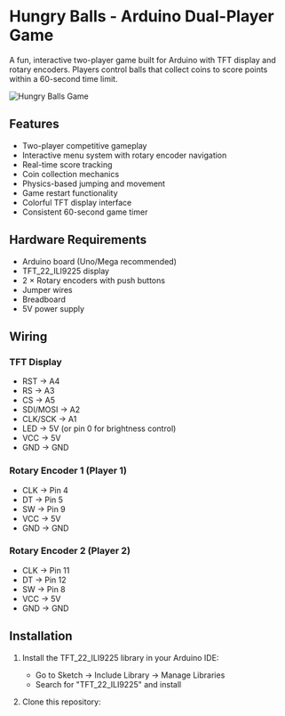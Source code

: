 # Hungry Balls - Arduino Dual-Player Game

A fun, interactive two-player game built for Arduino with TFT display and rotary encoders. Players control balls that collect coins to score points within a 60-second time limit.

![Hungry Balls Game](https://placeholder.svg?height=300&width=400&text=Hungry+Balls+Game)

## Features

- Two-player competitive gameplay
- Interactive menu system with rotary encoder navigation
- Real-time score tracking
- Coin collection mechanics
- Physics-based jumping and movement
- Game restart functionality
- Colorful TFT display interface
- Consistent 60-second game timer

## Hardware Requirements

- Arduino board (Uno/Mega recommended)
- TFT_22_ILI9225 display
- 2 × Rotary encoders with push buttons
- Jumper wires
- Breadboard
- 5V power supply

## Wiring

### TFT Display
- RST → A4
- RS → A3
- CS → A5
- SDI/MOSI → A2
- CLK/SCK → A1
- LED → 5V (or pin 0 for brightness control)
- VCC → 5V
- GND → GND

### Rotary Encoder 1 (Player 1)
- CLK → Pin 4
- DT → Pin 5
- SW → Pin 9
- VCC → 5V
- GND → GND

### Rotary Encoder 2 (Player 2)
- CLK → Pin 11
- DT → Pin 12
- SW → Pin 8
- VCC → 5V
- GND → GND

## Installation

1. Install the TFT_22_ILI9225 library in your Arduino IDE:
   - Go to Sketch → Include Library → Manage Libraries
   - Search for "TFT_22_ILI9225" and install

2. Clone this repository:

